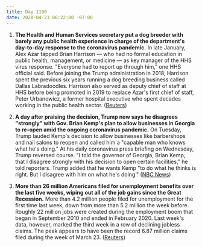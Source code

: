 ```yaml
---
title: Day 1190
date: 2020-04-23 06:22:00 -07:00
---
```


1. **The Health and Human Services secretary put a dog breeder with barely any public health experience in charge of the department's day-to-day response to the coronavirus pandemic.** In late January, Alex Azar tapped Brian Harrison — who had no formal education in public health, management, or medicine — as key manager of the HHS virus response. "Everyone had to report up through him," one HHS official said. Before joining the Trump administration in 2018, Harrison spent the previous six years running a dog breeding business called Dallas Labradoodles. Harrison also served as deputy chief of staff at HHS before being promoted in 2019 to replace Azar's first chief of staff, Peter Urbanowicz, a former hospital executive who spent decades working in the public health sector. ([Reuters](https://www.reuters.com/article/us-health-coronavirus-usa-hhschief-speci-idUSKCN2243CE))

2. **A day after praising the decision, Trump now says he disagrees "strongly" with Gov. Brian Kemp's plan to allow businesses in Georgia to re-open amid the ongoing coronavirus pandemic.** On Tuesday, Trump lauded Kemp's decision to allow businesses like barbershops and nail salons to reopen and called him a "capable man who knows what he's doing." At his daily coronavirus press briefing on Wednesday, Trump reversed course. "I told the governor of Georgia, Brian Kemp, that I disagree strongly with his decision to open certain facilities," he told reporters. Trump added that he wants Kemp "to do what he thinks is right. But I disagree with him on what he's doing." ([NBC News](https://www.nbcnews.com/politics/donald-trump/trump-reverses-course-says-too-soon-georgia-reopen-n1190061))

3. **More than 26 million Americans filed for unemployment benefits over the last five weeks, wiping out all of the job gains since the Great Recession.** More than 4.2 million people filed for unemployment for the first time last week, down from more than 5.2 million the week before. Roughly 22 million jobs were created during the employment boom that began in September 2010 and ended in February 2020. Last week's data, however, marked the third week in a row of declining jobless claims. The peak appears to have been the record 6.87 million claims filed during the week of March 23. ([Reuters](https://www.reuters.com/article/us-usa-economy-idUSKCN2250CS))